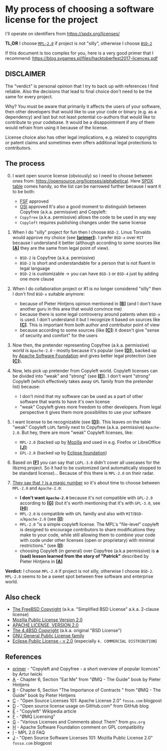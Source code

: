# My process of choosing a software license for the project

I'll operate on identifiers from https://spdx.org/licenses/

**TL;DR** I choose [`MPL-2.0`](https://choosealicense.com/licenses/mpl-2.0/) if
project is not "silly", otherwise I choose
[`BSD-2`](https://choosealicense.com/licenses/bsd-2-clause/)

If this document is too complex for you, here is a very good primer that I
recommend: https://blog.svgames.pl/files/hacktoberfest2017-licences.pdf


## DISCLAIMER

The "verdict" is personal opinion that I try to back up with references I find
reliable. Also the decisions that lead to final choice don't need to be the
same for every project.

Why? You must be aware that primarily it affects the users of your software,
then other developers that would like to use your code or binary (e.g. as a
dependency) and last but not least potential co-authors that would like to
contribute to your codebase. It would be a disappointment if any of them would
refrain from using it because of the license.

License choice also has other legal implications, e.g. related to copyrights or
patent claims and sometimes even offers additional legal protections to
contributors.


## The process

0. I want open source license (obviously) so I need to choose between  ones from:
   https://opensource.org/licenses/alphabetical. Here [SPDX
   table](https://spdx.org/licenses/) comes handy, so the list can be narrowed
   further because I want it to be both:
    - [FSF](https://www.fsf.org/about/) approved
    - [OSI](https://opensource.org/about) approved
   It's also a good moment to distinguish between Copyfree (a.k.a. permissive)
   and Copyleft:
    - `Copyfree` (a.k.a. permissive) allows the code to be used in any way
    - `Copyleft` requires publishing changes under the same license

1. When I do "silly" project for fun then I choose `BSD-2`. Linus Torvalds
   would approve my choice (see **[[primer]]**). I prefer `BSD-x` over
   `MIT` because I understand it better (although according to some sources
   like **[[A]]** they are the same from legal point of view).
    - `BSD-2` is Copyfree (a.k.a. permissive)
    - `BSD-2` is short and understandable for a person that is not fluent in
      legal language
    - `BSD-2` is customizable -> you can have `BSD-3` or `BSD-4` just by
      adding one more clause

2. When I do collaboration project or #1 is no longer considered "silly" then I
   don't find `BSD-x` suitable anymore:
    - because of Pieter Hintjens opinion mentioned in **[[B]]** (and I don't have
    another guru in this area that would convince me)
    - because there is some legal controversy around patents when `BSD-x` is
    used. I don't understand it but I recognize it based on sources like
    **[[C]]**. This is important from both author and contributor point of
    view
    - because according to some sources (like **[[C]]**) it doesn't give "sense of
    security and comfort" for the users

3. Now then, the pretender representing Copyfree (a.k.a. permissive) world is
   `Apache-2.0` - mostly because it's popular (see **[[D]]**), backed up by
   [Apache Software Foundation](https://www.apache.org/) and gives better legal
   protection (see **[[C]]**).

4. Now, lets pick up pretender from Copyleft world. Copyleft licenses can be
   divided into "weak" and "strong" (see **[[E]]**). I don't want "strong"
   Copyleft (which effectively takes away `GPL` family from the pretender list)
   because:
    - I don't mind that my software can be used as a part of other software that
    wants to have it's own license
    - "weak" Copyleft gives more freedom to other developers. From legal
      perspective it gives them more possibilites to use your software

5. I want license to be recognizable (see **[[D]]**). This leaves on the table
   "weak" Copyleft `LGPL` family next to Copyfree (a.k.a.
   permissive) `Apache-2.0`. But hey, there are more "weak" Copyleft licenses,
   like:
    - `MPL-2.0` (backed up by [Mozilla](https://www.mozilla.org/) and used in
   e.g. Firefox or LibreOffice **[[J]]**)
    - `EPL-2.0` (backed up by [Eclipse foundation](https://www.eclipse.org/))

6. Based on **[[F]]** you can say that `LGPL-3.0` didn't cover all usecases for
   the libzmq project. So it had to be customized (and automatically stopped to
   be standard license)... Because of this there is `MPL-2.0` on their radar.

7. [They say that `7` is a magic
   number](https://en.wikipedia.org/wiki/The_Magical_Number_Seven,_Plus_or_Minus_Two)
   so it's about time to choose between `MPL-2.0` and `Apache-2.0`:
    - **I don't want `Apache-2.0`** because it's not compatible with `GPL-2.0`
     according to **[[G]]** (but it's worth mentioning that it's with
     `GPL-3.0`, see **[[H]]**)
    - `MPL-2.0` is compatible with `GPL` familly and also with
     `MIT`/`BSD-x`/`Apache-2.0` (see **[[I]]**)
    - `MPL-2.0` "is a simple copyleft license. The MPL's "file-level" copyleft
      is designed to encourage contributors to share modifications they make to
      your code, while still allowing them to combine your code with code under
      other licenses (open or proprietary) with minimal restrictions." (see
      **[[I]]**)
    - choosing Copyleft (in general) over Copyfree (a.k.a permissive) is **a
      (sad) lesson learned from the story of "Patrick"** described by Pieter
      Hintjens in **[[A]]**


**Verdict:** I choose `MPL-2.0` if project is not silly, otherwise I choose
`BSD-2`. `MPL-2.0` seems to be a sweet spot between free software and
enterprise world.


## Also check
* [The FreeBSD Copyright](https://www.freebsd.org/copyright/freebsd-license/)
  (a.k.a. "Simplified BSD License" a.k.a. 2-clause license)
* [Mozilla Public License Version 2.0](https://www.mozilla.org/en-US/MPL/2.0/)
* [APACHE LICENSE, VERSION 2.0](https://www.apache.org/licenses/LICENSE-2.0)
* [The 4.4BSD Copyright](https://www.freebsd.org/copyright/license/) (a.k.a.
  original "BSD License")
* [GNU General Public License family](https://www.gnu.org/licenses/licenses.html)
* [Eclipse Public License - v 2.0](https://www.eclipse.org/legal/epl-2.0/)
  (especially `4. COMMERCIAL DISTRIBUTION`)


## References
* [primer] - "Copyleft and Copyfree - a short overview of popular licences" by
  Artur Iwicki
* [A] - Chapter 6, Section "Eat Me" from "ØMQ - The Guide" book by Pieter
  Hintjens
* [B] - Chapter 6, Section "The Importance of Contracts " from "ØMQ - The
  Guide" book by Pieter Hintjens
* [C] - "Open Source Licenses 101: Apache License 2.0" `fossa.com` blogpost
* [D] - "Open source license usage on GitHub.com" from GitHub blog
* [E] - "Copyleft" Wikipedia article
* [F] - "ØMQ Licensing"
* [G] - "Various Licenses and Comments about Them" from `gnu.org`
* [H] - Apache Software Foundation comment on GPL compatibility
* [I] - MPL 2.0 FAQ
* [J] - "Open Source Software Licenses 101: Mozilla Public License 2.0"
  `fossa.com` blogpost


[primer]: https://blog.svgames.pl/files/hacktoberfest2017-licences.pdf
[A]: https://zguide.zeromq.org/docs/chapter6/#Eat-Me
[B]: https://zguide.zeromq.org/docs/chapter6/#The-Importance-of-Contracts
[C]: https://fossa.com/blog/open-source-licenses-101-apache-license-2-0/
[D]: https://github.blog/2015-03-09-open-source-license-usage-on-github-com/
[E]: https://en.wikipedia.org/wiki/Copyleft#Strong_and_weak_copyleft
[F]: http://wiki.zeromq.org/area:licensing
[G]: https://www.gnu.org/licenses/license-list.en.html#apache2
[H]: https://www.apache.org/licenses/GPL-compatibility.html
[I]: https://www.mozilla.org/en-US/MPL/2.0/FAQ/
[J]: https://fossa.com/blog/open-source-software-licenses-101-mozilla-public-license-2-0/

